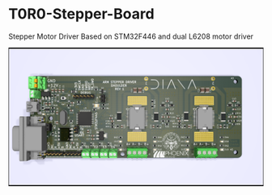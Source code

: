 # T0R0-Stepper-Board
Stepper Motor Driver Based on STM32F446 and dual L6208 motor driver

![Picture](/Pictures/1.png)
